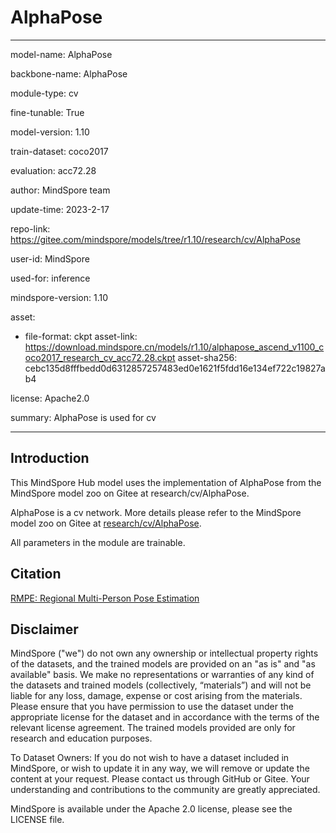 # AlphaPose

---

model-name: AlphaPose

backbone-name: AlphaPose

module-type: cv

fine-tunable: True

model-version: 1.10

train-dataset: coco2017

evaluation: acc72.28

author: MindSpore team

update-time: 2023-2-17

repo-link: <https://gitee.com/mindspore/models/tree/r1.10/research/cv/AlphaPose>

user-id: MindSpore

used-for: inference

mindspore-version: 1.10

asset:

-
    file-format: ckpt
    asset-link: <https://download.mindspore.cn/models/r1.10/alphapose_ascend_v1100_coco2017_research_cv_acc72.28.ckpt>
    asset-sha256: cebc135d8fffbedd0d6312857257483ed0e1621f5fdd16e134ef722c19827ab4

license: Apache2.0

summary: AlphaPose is used for cv

---

## Introduction

This MindSpore Hub model uses the implementation of AlphaPose from the MindSpore model zoo on Gitee at research/cv/AlphaPose.

AlphaPose is a cv network. More details please refer to the MindSpore model zoo on Gitee at [research/cv/AlphaPose](https://gitee.com/mindspore/models/blob/r1.10/research/cv/AlphaPose/README_CN.md).

All parameters in the module are trainable.

## Citation

[RMPE: Regional Multi-Person Pose Estimation](https://arxiv.org/pdf/1612.00137.pdf)

## Disclaimer

MindSpore ("we") do not own any ownership or intellectual property rights of the datasets, and the trained models are provided on an "as is" and "as available" basis. We make no representations or warranties of any kind of the datasets and trained models (collectively, “materials”) and will not be liable for any loss, damage, expense or cost arising from the materials. Please ensure that you have permission to use the dataset under the appropriate license for the dataset and in accordance with the terms of the relevant license agreement. The trained models provided are only for research and education purposes.

To Dataset Owners: If you do not wish to have a dataset included in MindSpore, or wish to update it in any way, we will remove or update the content at your request. Please contact us through GitHub or Gitee. Your understanding and contributions to the community are greatly appreciated.

MindSpore is available under the Apache 2.0 license, please see the LICENSE file.
